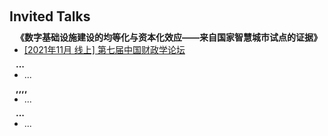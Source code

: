 <h1 id="invited-talks"></h1>

<h2 style="margin: 60px 0px 10px;">Invited Talks</h2>


<h4 style="margin:0 10px 0;">《数字基础设施建设的均等化与资本化效应——来自国家智慧城市试点的证据》</h4>

<ul style="margin:0 0 5px;">
  <li><a href="..."><autocolor>[2021年11月 线上] 第七届中国财政学论坛</autocolor></a></li>
  
</ul>

<h4 style="margin:0 10px 0;">...</h4>

<ul style="margin:0 0 5px;">
  <li>...</li>
</ul>

<h4 style="margin:0 10px 0;">,,,,</h4>

<ul style="margin:0 0 5px;">
  <li>...</li>
</ul>

<h4 style="margin:0 10px 0;">...</h4>

<ul style="margin:0 0 20px;">
  <li>...</li>
</ul>
